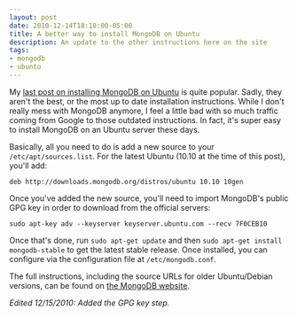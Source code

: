```yaml
---
layout: post
date: 2010-12-14T18:10:00-05:00
title: A better way to install MongoDB on Ubuntu
description: An update to the other instructions here on the site
tags:
- mongodb
- ubuntu
---
```

My [last post on installing MongoDB on Ubuntu](http://kindofblue.com/2010/01/installing-mongodb-on-ubuntu/ "My previous MongoDB on Ubuntu archive post") is quite popular. Sadly, they aren't the best, or the most up to date installation instructions. While I don't really mess with MongoDB anymore, I feel a little bad with so much traffic coming from Google to those outdated instructions. In fact, it's super easy to install MongoDB on an Ubuntu server these days.

Basically, all you need to do is add a new source to your `/etc/apt/sources.list`. For the latest Ubuntu (10.10 at the time of this post), you'll add:

    deb http://downloads.mongodb.org/distros/ubuntu 10.10 10gen

Once you've added the new source, you'll need to import MongoDB's public GPG key in order to download from the official servers:

    sudo apt-key adv --keyserver keyserver.ubuntu.com --recv 7F0CEB10

Once that's done, run `sudo apt-get update` and then `sudo apt-get install mongodb-stable` to get the latest stable release. Once installed, you can configure via the configuration file at `/etc/mongodb.conf`.

The full instructions, including the source URLs for older Ubuntu/Debian versions, can be found on [the MongoDB website](http://www.mongodb.org/display/DOCS/Ubuntu+and+Debian+packages "Ubuntu and Debian package instructions on the MongoDB website").

_Edited 12/15/2010: Added the GPG key step._
